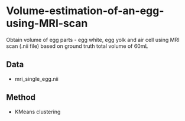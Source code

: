# Volume-estimation-of-an-egg-using-MRI-scan
Obtain volume of egg parts -  egg white, egg yolk and air cell using MRI scan (.nii file) based on ground truth total volume of 60mL

## Data 
- mri_single_egg.nii

## Method
- KMeans clustering
